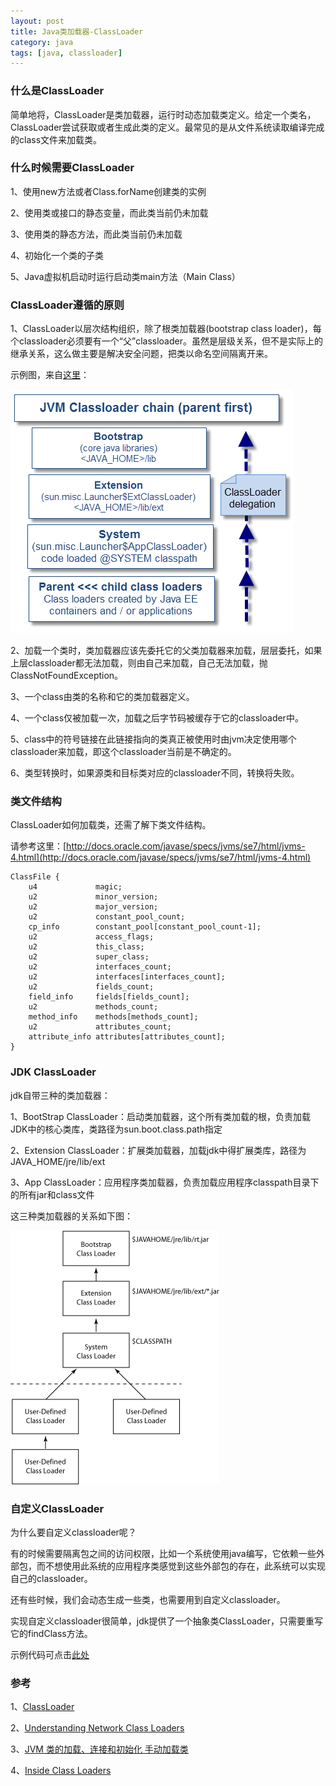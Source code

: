 ```yaml
---
layout: post
title: Java类加载器-ClassLoader
category: java
tags: [java, classloader]
---
```


### 什么是ClassLoader
简单地将，ClassLoader是类加载器，运行时动态加载类定义。给定一个类名，ClassLoader尝试获取或者生成此类的定义。最常见的是从文件系统读取编译完成的class文件来加载类。

### 什么时候需要ClassLoader
1、使用new方法或者Class.forName创建类的实例

2、使用类或接口的静态变量，而此类当前仍未加载

3、使用类的静态方法，而此类当前仍未加载

4、初始化一个类的子类

5、Java虚拟机启动时运行启动类main方法（Main Class）

### ClassLoader遵循的原则
1、ClassLoader以层次结构组织，除了根类加载器(bootstrap class loader)，每个classloader必须要有一个“父”classloader。虽然是层级关系，但不是实际上的继承关系，这么做主要是解决安全问题，把类以命名空间隔离开来。

示例图，来自[这里](http://javaeesupportpatterns.blogspot.com/2012/08/javalangnoclassdeffounderror-parent.html)：

![jvm_classloader](/assets/images/JVM_classloader_delagation_model_parent_first.png)

2、加载一个类时，类加载器应该先委托它的父类加载器来加载，层层委托，如果上层classloader都无法加载，则由自己来加载，自己无法加载，抛ClassNotFoundException。

3、一个class由类的名称和它的类加载器定义。

4、一个class仅被加载一次，加载之后字节码被缓存于它的classloader中。

5、class中的符号链接在此链接指向的类真正被使用时由jvm决定使用哪个classloader来加载，即这个classloader当前是不确定的。

6、类型转换时，如果源类和目标类对应的classloader不同，转换将失败。

### 类文件结构
ClassLoader如何加载类，还需了解下类文件结构。

请参考这里：[http://docs.oracle.com/javase/specs/jvms/se7/html/jvms-4.html](http://docs.oracle.com/javase/specs/jvms/se7/html/jvms-4.html)

    ClassFile {
        u4             magic;
        u2             minor_version;
        u2             major_version;
        u2             constant_pool_count;
        cp_info        constant_pool[constant_pool_count-1];
        u2             access_flags;
        u2             this_class;
        u2             super_class;
        u2             interfaces_count;
        u2             interfaces[interfaces_count];
        u2             fields_count;
        field_info     fields[fields_count];
        u2             methods_count;
        method_info    methods[methods_count];
        u2             attributes_count;
        attribute_info attributes[attributes_count];
    }


### JDK ClassLoader
jdk自带三种的类加载器：

1、BootStrap ClassLoader：启动类加载器，这个所有类加载的根，负责加载JDK中的核心类库，类路径为sun.boot.class.path指定

2、Extension ClassLoader：扩展类加载器，加载jdk中得扩展类库，路径为JAVA_HOME/jre/lib/ext

3、App ClassLoader：应用程序类加载器，负责加载应用程序classpath目录下的所有jar和class文件

这三种类加载器的关系如下图：

![classloader_hierarchy](/assets/images/classloader_hierarchy.gif)

### 自定义ClassLoader
为什么要自定义classloader呢？

有的时候需要隔离包之间的访问权限，比如一个系统使用java编写，它依赖一些外部包，而不想使用此系统的应用程序类感觉到这些外部包的存在，此系统可以实现自己的classloader。

还有些时候，我们会动态生成一些类，也需要用到自定义classloader。

实现自定义classloader很简单，jdk提供了一个抽象类ClassLoader，只需要重写它的findClass方法。

示例代码可点击[此处](https://github.com/youly/study/blob/master/src/main/java/com/lastww/study/basis/MyClassLoader.java)

### 参考
1、[ClassLoader](http://docs.oracle.com/javase/7/docs/api/java/lang/ClassLoader.html)

2、[Understanding Network Class Loaders](http://www.oracle.com/technetwork/articles/javase/classloaders-140370.html)

3、[JVM 类的加载、连接和初始化 手动加载类](http://www.itzhai.com/java-virtual-machine-notes-jvm-class-loading-connection-and-manually-load-the-class-initialization.html)

4、[Inside Class Loaders](http://www.onjava.com/pub/a/onjava/2003/11/12/classloader.html)
